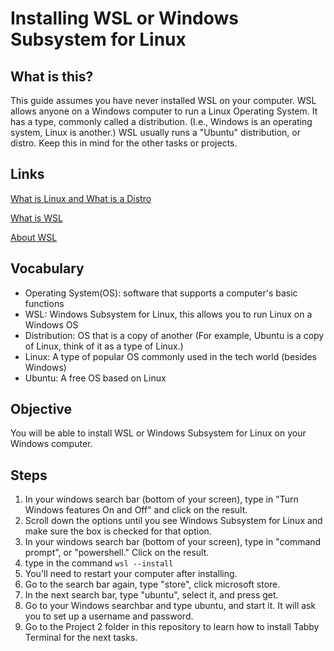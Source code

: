 # Installing WSL or Windows Subsystem for Linux
## What is this?
This guide assumes you have never installed WSL on your computer. WSL allows anyone on a Windows computer to run a Linux Operating System. It has a type, commonly called a distribution. (I.e., Windows is an operating system, Linux is another.) WSL usually runs a "Ubuntu" distribution, or distro. Keep this in mind for the other tasks or projects.


## Links
[What is Linux and What is a Distro](https://www.youtube.com/watch?v=meAGfhD3_ww)

[What is WSL](https://www.youtube.com/watch?v=NYGMY9c90Oo)

[About WSL](https://learn.microsoft.com/en-us/windows/wsl/about)

## Vocabulary
- Operating System(OS): software that supports a computer's basic functions
- WSL: Windows Subsystem for Linux, this allows you to run Linux on a Windows OS
- Distribution: OS that is a copy of another (For example, Ubuntu is a copy of Linux, think of it as a type of Linux.)
- Linux: A type of popular OS commonly used in the tech world (besides Windows)
- Ubuntu: A free OS based on Linux

## Objective
You will be able to install WSL or Windows Subsystem for Linux on your Windows computer.

## Steps
1. In your windows search bar (bottom of your screen), type in "Turn Windows features On and Off" and click on the result.
2. Scroll down the options until you see Windows Subsystem for Linux and make sure the box is checked for that option.
3. In your windows search bar (bottom of your screen), type in "command prompt", or "powershell." Click on the result.
4. type in the command ```wsl --install```
5. You'll need to restart your computer after installing.
6. Go to the search bar again, type "store", click microsoft store.
7. In the next search bar, type "ubuntu", select it, and press get.
8. Go to your Windows searchbar and type ubuntu, and start it. It will ask you to set up a username and password.
9. Go to the Project 2 folder in this repository to learn how to install Tabby Terminal for the next tasks.